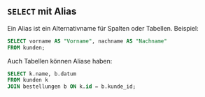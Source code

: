 ## `SELECT` mit Alias

Ein Alias ist ein Alternativname für Spalten oder Tabellen. Beispiel:

```sql
SELECT vorname AS "Vorname", nachname AS "Nachname"
FROM kunden;
```

Auch Tabellen können Aliase haben:

```sql
SELECT k.name, b.datum
FROM kunden k
JOIN bestellungen b ON k.id = b.kunde_id;
